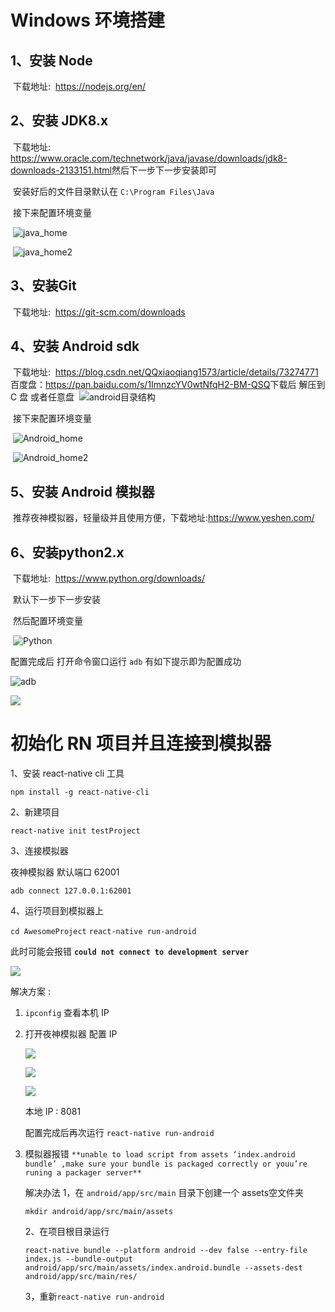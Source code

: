 # Windows 环境搭建

## 1、安装 Node

​	下载地址:
​		https://nodejs.org/en/

## 2、安装 JDK8.x

​	下载地址:
​		https://www.oracle.com/technetwork/java/javase/downloads/jdk8-downloads-2133151.html
​		然后下一步下一步安装即可

​	安装好后的文件目录默认在 `C:\Program Files\Java`

​	接下来配置环境变量

​	![java_home](java_home.png)

​	![java_home2](java_home2.png)

## 3、安装Git

​	下载地址:
​		https://git-scm.com/downloads

## 4、安装 Android sdk

​	下载地址:
​		https://blog.csdn.net/QQxiaoqiang1573/article/details/73274771
​		百度盘：https://pan.baidu.com/s/1ImnzcYV0wtNfqH2-BM-QSQ
​	下载后 解压到 C 盘 或者任意盘
​	![android目录结构](android目录结构.png)

​	接下来配置环境变量

​	![Android_home](Android_home.png)

​	![Android_home2](Android_home2.png)

## 5、安装 Android 模拟器

​	推荐夜神模拟器，轻量级并且使用方便，下载地址:https://www.yeshen.com/
​	

## 6、安装python2.x

​	下载地址:
​		https://www.python.org/downloads/

​		默认下一步下一步安装

​	然后配置环境变量

​	![Python](Python.png)

配置完成后 打开命令窗口运行 `adb`  有如下提示即为配置成功

![adb](./adb.png)

![](./adb2.jpg)

# 初始化 RN 项目并且连接到模拟器

1、安装 react-native cli 工具

`npm install -g react-native-cli`

2、新建项目

`react-native init testProject`

3、连接模拟器

夜神模拟器 默认端口 62001

`adb connect 127.0.0.1:62001`

4、运行项目到模拟器上

`cd AwesomeProject`
`react-native run-android`

此时可能会报错   **`could not connect to development server`**

![](./problem1.png)

解决方案 :

1. `ipconfig` 查看本机 IP 

2. 打开夜神模拟器 配置 IP 

   ![](./resetIP.png)

   ![](./resetIP2.png)

   ![](./resetIP3.png)

   本地 IP : 8081 

   配置完成后再次运行  `react-native run-android`

3. 模拟器报错 `**unable to load script from assets ‘index.android bundle’ ,make sure your bundle is packaged correctly or youu’re runing a packager server**`

   解决办法 
   1，在 `android/app/src/main` 目录下创建一个 assets空文件夹

   `mkdir android/app/src/main/assets`

   2、在项目根目录运行

   `react-native bundle --platform android --dev false --entry-file index.js --bundle-output android/app/src/main/assets/index.android.bundle --assets-dest android/app/src/main/res/`

   3，重新`react-native run-android`